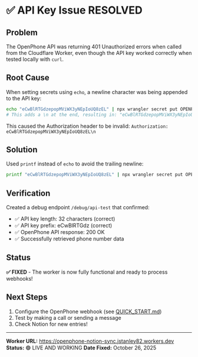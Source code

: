 # ✅ API Key Issue RESOLVED

## Problem
The OpenPhone API was returning 401 Unauthorized errors when called from the Cloudflare Worker, even though the API key worked correctly when tested locally with `curl`.

## Root Cause
When setting secrets using `echo`, a newline character was being appended to the API key:
```bash
echo "eCwBlRTGdzepopMViWX3yNEpIoUQ8zEL" | npx wrangler secret put OPENPHONE_API_KEY
# This adds a \n at the end, resulting in: "eCwBlRTGdzepopMViWX3yNEpIoUQ8zEL\n"
```

This caused the Authorization header to be invalid: `Authorization: eCwBlRTGdzepopMViWX3yNEpIoUQ8zEL\n`

## Solution
Used `printf` instead of `echo` to avoid the trailing newline:
```bash
printf "eCwBlRTGdzepopMViWX3yNEpIoUQ8zEL" | npx wrangler secret put OPENPHONE_API_KEY
```

## Verification
Created a debug endpoint `/debug/api-test` that confirmed:
- ✅ API key length: 32 characters (correct)
- ✅ API key prefix: eCwBlRTGdz (correct)
- ✅ OpenPhone API response: 200 OK
- ✅ Successfully retrieved phone number data

## Status
**✅ FIXED** - The worker is now fully functional and ready to process webhooks!

## Next Steps
1. Configure the OpenPhone webhook (see [QUICK_START.md](./QUICK_START.md))
2. Test by making a call or sending a message
3. Check Notion for new entries!

---

**Worker URL:** https://openphone-notion-sync.jstanley82.workers.dev
**Status:** 🟢 LIVE AND WORKING
**Date Fixed:** October 26, 2025
